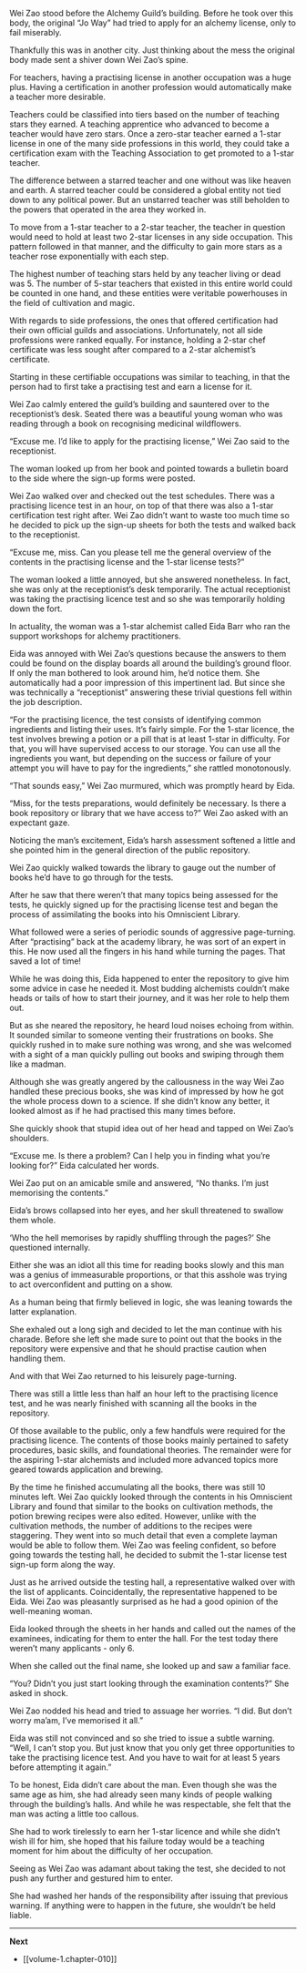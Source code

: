 
Wei Zao stood before the Alchemy Guild’s building. Before he took over this body, the original “Jo Way” had tried to apply for an alchemy license, only to fail miserably.

Thankfully this was in another city. Just thinking about the mess the original body made sent a shiver down Wei Zao’s spine.

For teachers, having a practising license in another occupation was a huge plus. Having a certification in another profession would automatically make a teacher more desirable. 

Teachers could be classified into tiers based on the number of teaching stars they earned. A teaching apprentice who advanced to become a teacher would have zero stars. Once a zero-star teacher earned a 1-star license in one of the many side professions in this world, they could take a certification exam with the Teaching Association to get promoted to a 1-star teacher.

The difference between a starred teacher and one without was like heaven and earth. A starred teacher could be considered a global entity not tied down to any political power. But an unstarred teacher was still beholden to the powers that operated in the area they worked in.

To move from a 1-star teacher to a 2-star teacher, the teacher in question would need to hold at least two 2-star licenses in any side occupation. This pattern followed in that manner, and the difficulty to gain more stars as a teacher rose exponentially with each step.

The highest number of teaching stars held by any teacher living or dead was 5. The number of 5-star teachers that existed in this entire world could be counted in one hand, and these entities were veritable powerhouses in the field of cultivation and magic.

With regards to side professions, the ones that offered certification had their own official guilds and associations. Unfortunately, not all side professions were ranked equally. For instance, holding a 2-star chef certificate was less sought after compared to a 2-star alchemist’s certificate.

Starting in these certifiable occupations was similar to teaching, in that the person had to first take a practising test and earn a license for it.

Wei Zao calmly entered the guild’s building and sauntered over to the receptionist’s desk. Seated there was a beautiful young woman who was reading through a book on recognising medicinal wildflowers.

“Excuse me. I’d like to apply for the practising license,” Wei Zao said to the receptionist.

The woman looked up from her book and pointed towards a bulletin board to the side where the sign-up forms were posted.

Wei Zao walked over and checked out the test schedules. There was a practising licence test in an hour, on top of that there was also a 1-star certification test right after. Wei Zao didn’t want to waste too much time so he decided to pick up the sign-up sheets for both the tests and walked back to the receptionist.

“Excuse me, miss. Can you please tell me the general overview of the contents in the practising license and the 1-star license tests?”

The woman looked a little annoyed, but she answered nonetheless. In fact, she was only at the receptionist’s desk temporarily. The actual receptionist was taking the practising licence test and so she was temporarily holding down the fort.

In actuality, the woman was a 1-star alchemist called Eida Barr who ran the support workshops for alchemy practitioners.

Eida was annoyed with Wei Zao’s questions because the answers to them could be found on the display boards all around the building’s ground floor. If only the man bothered to look around him, he’d notice them. She automatically had a poor impression of this impertinent lad. But since she was technically a “receptionist” answering these trivial questions fell within the job description.

“For the practising licence, the test consists of identifying common ingredients and listing their uses. It’s fairly simple. For the 1-star licence, the test involves brewing a potion or a pill that is at least 1-star in difficulty. For that, you will have supervised access to our storage. You can use all the ingredients you want, but depending on the success or failure of your attempt you will have to pay for the ingredients,” she rattled monotonously.

“That sounds easy,” Wei Zao murmured, which was promptly heard by Eida.

“Miss, for the tests preparations, would definitely be necessary. Is there a book repository or library that we have access to?” Wei Zao asked with an expectant gaze.

Noticing the man’s excitement, Eida’s harsh assessment softened a little and she pointed him in the general direction of the public repository.

Wei Zao quickly walked towards the library to gauge out the number of books he’d have to go through for the tests.

After he saw that there weren’t that many topics being assessed for the tests, he quickly signed up for the practising license test and began the process of assimilating the books into his Omniscient Library.

What followed were a series of periodic sounds of aggressive page-turning. After “practising” back at the academy library, he was sort of an expert in this. He now used all the fingers in his hand while turning the pages. That saved a lot of time!

While he was doing this, Eida happened to enter the repository to give him some advice in case he needed it. Most budding alchemists couldn’t make heads or tails of how to start their journey, and it was her role to help them out.

But as she neared the repository, he heard loud noises echoing from within. It sounded similar to someone venting their frustrations on books. She quickly rushed in to make sure nothing was wrong, and she was welcomed with a sight of a man quickly pulling out books and swiping through them like a madman.

Although she was greatly angered by the callousness in the way Wei Zao handled these precious books, she was kind of impressed by how he got the whole process down to a science. If she didn’t know any better, it looked almost as if he had practised this many times before.

She quickly shook that stupid idea out of her head and tapped on Wei Zao’s shoulders.

“Excuse me. Is there a problem? Can I help you in finding what you’re looking for?” Eida calculated her words.

Wei Zao put on an amicable smile and answered, “No thanks. I’m just memorising the contents.”

Eida’s brows collapsed into her eyes, and her skull threatened to swallow them whole.

‘Who the hell memorises by rapidly shuffling through the pages?’ She questioned internally.

Either she was an idiot all this time for reading books slowly and this man was a genius of immeasurable proportions, or that this asshole was trying to act overconfident and putting on a show.

As a human being that firmly believed in logic, she was leaning towards the latter explanation. 

She exhaled out a long sigh and decided to let the man continue with his charade. Before she left she made sure to point out that the books in the repository were expensive and that he should practise caution when handling them.

And with that Wei Zao returned to his leisurely page-turning. 

There was still a little less than half an hour left to the practising licence test, and he was nearly finished with scanning all the books in the repository.

Of those available to the public, only a few handfuls were required for the practising licence. The contents of those books mainly pertained to safety procedures, basic skills, and foundational theories. The remainder were for the aspiring 1-star alchemists and included more advanced topics more geared towards application and brewing.

By the time he finished accumulating all the books, there was still 10 minutes left. Wei Zao quickly looked through the contents in his Omniscient Library and found that similar to the books on cultivation methods, the potion brewing recipes were also edited. However, unlike with the cultivation methods, the number of additions to the recipes were staggering. They went into so much detail that even a complete layman would be able to follow them. Wei Zao was feeling confident, so before going towards the testing hall, he decided to submit the 1-star license test sign-up form along the way.

Just as he arrived outside the testing hall, a representative walked over with the list of applicants. Coincidentally, the representative happened to be Eida. Wei Zao was pleasantly surprised as he had a good opinion of the well-meaning woman. 

Eida looked through the sheets in her hands and called out the names of the examinees, indicating for them to enter the hall. For the test today there weren’t many applicants - only 6.

When she called out the final name, she looked up and saw a familiar face.

“You? Didn’t you just start looking through the examination contents?” She asked in shock.

Wei Zao nodded his head and tried to assuage her worries. “I did. But don’t worry ma’am, I’ve memorised it all.”

Eida was still not convinced and so she tried to issue a subtle warning. “Well, I can’t stop you. But just know that you only get three opportunities to take the practising licence test. And you have to wait for at least 5 years before attempting it again.”

To be honest, Eida didn’t care about the man. Even though she was the same age as him, she had already seen many kinds of people walking through the building’s halls. And while he was respectable, she felt that the man was acting a little too callous.

She had to work tirelessly to earn her 1-star licence and while she didn’t wish ill for him, she hoped that his failure today would be a teaching moment for him about the difficulty of her occupation.

Seeing as Wei Zao was adamant about taking the test, she decided to not push any further and gestured him to enter.

She had washed her hands of the responsibility after issuing that previous warning. If anything were to happen in the future, she wouldn’t be held liable.

____

**Next**
* [[volume-1.chapter-010]]